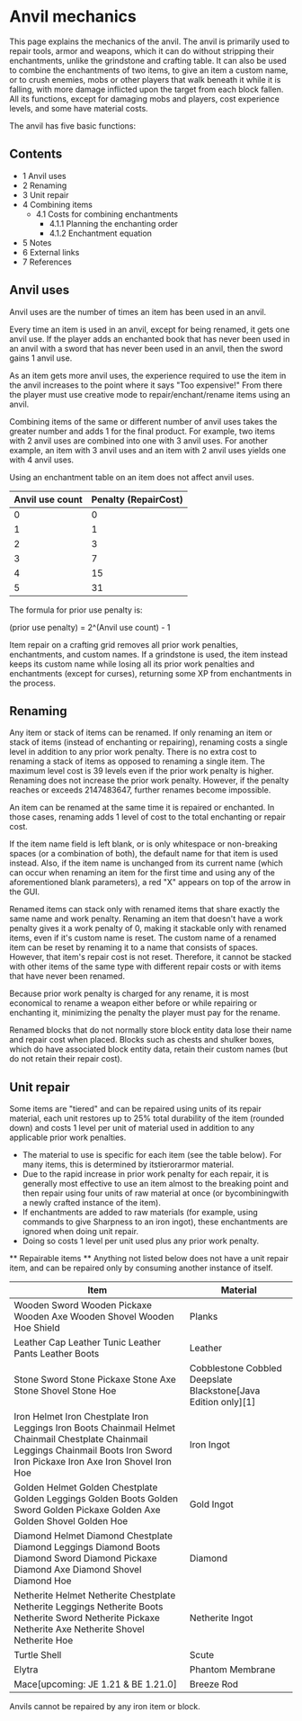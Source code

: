 # Anvil mechanics
This page explains the mechanics of the anvil. The anvil is primarily used to repair tools, armor and weapons, which it can do without stripping their enchantments, unlike the grindstone and crafting table. It can also be used to combine the enchantments of two items, to give an item a custom name, or to crush enemies, mobs or other players that walk beneath it while it is falling, with more damage inflicted upon the target from each block fallen. All its functions, except for damaging mobs and players, cost experience levels, and some have material costs.

The anvil has five basic functions:

## Contents
- 1 Anvil uses
- 2 Renaming
- 3 Unit repair
- 4 Combining items
	- 4.1 Costs for combining enchantments
		- 4.1.1 Planning the enchanting order
		- 4.1.2 Enchantment equation
- 5 Notes
- 6 External links
- 7 References

## Anvil uses
Anvil uses are the number of times an item has been used in an anvil. 

Every time an item is used in an anvil, except for being renamed, it gets one anvil use. If the player adds an enchanted book that has never been used in an anvil with a sword that has never been used in an anvil, then the sword gains 1 anvil use.

As an item gets more anvil uses, the experience required to use the item in the anvil increases to the point where it says "Too expensive!" From there the player must use creative mode to repair/enchant/rename items using an anvil. 

Combining items of the same or different number of anvil uses takes the greater number and adds 1 for the final product. For example, two items with 2 anvil uses are combined into one with 3 anvil uses. For another example, an item with 3 anvil uses and an item with 2 anvil uses yields one with 4 anvil uses. 

Using an enchantment table on an item does not affect anvil uses.

| Anvil use count | Penalty (RepairCost) |
|-----------------|----------------------|
| 0               | 0                    |
| 1               | 1                    |
| 2               | 3                    |
| 3               | 7                    |
| 4               | 15                   |
| 5               | 31                   |

The formula for prior use penalty is:

 (prior use penalty) = 2^(Anvil use count) - 1

Item repair on a crafting grid removes all prior work penalties, enchantments, and custom names. If a grindstone is used, the item instead keeps its custom name while losing all its prior work penalties and enchantments (except for curses), returning some XP from enchantments in the process.

## Renaming
Any item or stack of items can be renamed. If only renaming an item or stack of items (instead of enchanting or repairing), renaming costs a single level in addition to any prior work penalty. There is no extra cost to renaming a stack of items as opposed to renaming a single item. The maximum level cost is 39 levels even if the prior work penalty is higher. Renaming does not increase the prior work penalty. However, if the penalty reaches or exceeds 2147483647, further renames become impossible.

An item can be renamed at the same time it is repaired or enchanted. In those cases, renaming adds 1 level of cost to the total enchanting or repair cost.

If the item name field is left blank, or is only whitespace or non-breaking spaces (or a combination of both), the default name for that item is used instead. Also, if the item name is unchanged from its current name (which can occur when renaming an item for the first time and using any of the aforementioned blank parameters), a red "X" appears on top of the arrow in the GUI.

Renamed items can stack only with renamed items that share exactly the same name and work penalty. Renaming an item that doesn't have a work penalty gives it a work penalty of 0, making it stackable only with renamed items, even if it's custom name is reset. The custom name of a renamed item can be reset by renaming it to a name that consists of spaces. However, that item's repair cost is not reset. Therefore, it cannot be stacked with other items of the same type with different repair costs or with items that have never been renamed.

Because prior work penalty is charged for any rename, it is most economical to rename a weapon either before or while repairing or enchanting it, minimizing the penalty the player must pay for the rename.

Renamed blocks that do not normally store block entity data lose their name and repair cost when placed. Blocks such as chests and shulker boxes, which do have associated block entity data, retain their custom names (but do not retain their repair cost).

## Unit repair
Some items are "tiered" and can be repaired using units of its repair material, each unit restores up to 25% total durability of the item (rounded down) and costs 1 level per unit of material used in addition to any applicable prior work penalties.

- The material to use is specific for each item (see the table below). For many items, this is determined by itstierorarmor material.
- Due to the rapid increase in prior work penalty for each repair, it is generally most effective to use an item almost to the breaking point and then repair using four units of raw material at once (or bycombiningwith a newly crafted instance of the item).
- If enchantments are added to raw materials (for example, using commands to give Sharpness to an iron ingot), these enchantments are ignored when doing unit repair.
- Doing so costs 1 level per unit used plus any prior work penalty.

** Repairable items **
Anything not listed below does not have a unit repair item, and can be repaired only by consuming another instance of itself.

| Item                                                                                                                                                                                | Material                                                         |
|-------------------------------------------------------------------------------------------------------------------------------------------------------------------------------------|------------------------------------------------------------------|
| Wooden Sword Wooden Pickaxe Wooden Axe Wooden Shovel Wooden Hoe Shield                                                                                                              | Planks                                                           |
| Leather Cap Leather Tunic Leather Pants Leather Boots                                                                                                                               | Leather                                                          |
| Stone Sword Stone Pickaxe Stone Axe Stone Shovel Stone Hoe                                                                                                                          | Cobblestone Cobbled Deepslate Blackstone‌[Java Edition  only][1] |
| Iron Helmet Iron Chestplate Iron Leggings Iron Boots Chainmail Helmet Chainmail Chestplate Chainmail Leggings Chainmail Boots Iron Sword Iron Pickaxe Iron Axe Iron Shovel Iron Hoe | Iron Ingot                                                       |
| Golden Helmet Golden Chestplate Golden Leggings Golden Boots Golden Sword Golden Pickaxe Golden Axe Golden Shovel Golden Hoe                                                        | Gold Ingot                                                       |
| Diamond Helmet Diamond Chestplate Diamond Leggings Diamond Boots Diamond Sword Diamond Pickaxe Diamond Axe Diamond Shovel Diamond Hoe                                               | Diamond                                                          |
| Netherite Helmet Netherite Chestplate Netherite Leggings Netherite Boots Netherite Sword Netherite Pickaxe Netherite Axe Netherite Shovel Netherite Hoe                             | Netherite Ingot                                                  |
| Turtle Shell                                                                                                                                                                        | Scute                                                            |
| Elytra                                                                                                                                                                              | Phantom Membrane                                                 |
| Mace‌[upcoming: JE 1.21 & BE 1.21.0]                                                                                                                                                | Breeze Rod                                                       |

Anvils cannot be repaired by any iron item or block.

